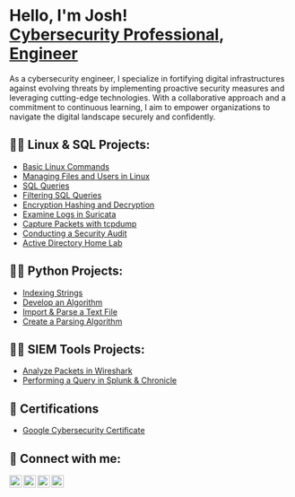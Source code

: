<h1>Hello, I'm Josh! <br/><a href="https://github.com/jmspann">Cybersecurity Professional</a>, <a href="https://www.linkedin.com/in/joshua-spann/">Engineer</a></h1>
  
<p>As a cybersecurity engineer, I specialize in fortifying digital infrastructures against evolving threats by implementing proactive security measures and leveraging cutting-edge technologies. With a collaborative approach and a commitment to continuous learning, I aim to empower organizations to navigate the digital landscape securely and confidently.</p>



<h2>👨‍💻 Linux & SQL Projects:</h2>

- [Basic Linux Commands](https://github.com/jmspann/Linux_Commands/)
- [Managing Files and Users in Linux](https://github.com/jmspann/Linux_File_Management)
- [SQL Queries](https://github.com/jmspann/SQL_Queries)
- [Filtering SQL Queries](https://github.com/jmspann/Filtering_SQL_Queries)
- [Encryption Hashing and Decryption](https://github.com/jmspann/Encryption)
- [Examine Logs in Suricata](https://github.com/jmspann/Suricata_Logs)
- [Capture Packets with tcpdump](https://github.com/jmspann/tcpdump_Packet_Capture)
- [Conducting a Security Audit](https://github.com/jmspann/SecurityAuditLab/tree/main)
- [Active Directory Home Lab](https://github.com/jmspann/LABURL2)

<h2>👨‍💻 Python Projects:</h2>

- [Indexing Strings](https://github.com/jmspann/Python_Strings_Indexing)
- [Develop an Algorithm](https://github.com/jmspann/Python_Algorithm)
- [Import & Parse a Text File](https://github.com/jmspann/Python_Parse_Text_File)
- [Create a Parsing Algorithm](https://github.com/jmspann/Python_Parsing_Algorithm)

<h2>👨‍💻 SIEM Tools Projects:</h2>

- [Analyze Packets in Wireshark](https://github.com/jmspann/Wireshark_Packet_Analysis)
- [Performing a Query in Splunk & Chronicle](https://github.com/jmspann/Query_Splunk_Chronicle)

<h2>📄 Certifications</h2>

- [Google Cybersecurity Certificate](https://coursera.org/share/21ea2f8cd5142d93884a32e4d15386dd)


<h2> 🤳 Connect with me:</h2>

[<img align="left" alt="JoshMadakor | YouTube" width="22px" src="https://cdn.jsdelivr.net/npm/simple-icons@v3/icons/youtube.svg" />][youtube]
[<img align="left" alt="JoshMadakor | Twitter" width="22px" src="https://cdn.jsdelivr.net/npm/simple-icons@v3/icons/twitter.svg" />][twitter]
[<img align="left" alt="JoshSpann | LinkedIn" width="22px" src="https://cdn.jsdelivr.net/npm/simple-icons@v3/icons/linkedin.svg" />][linkedin]
[<img align="left" alt="JoshMadakor | Instagram" width="22px" src="https://cdn.jsdelivr.net/npm/simple-icons@v3/icons/instagram.svg" />][instagram]

[twitter]: https://twitter.com/joshmadakor
[youtube]: https://www.youtube.com/c/joshmadakor
[instagram]: https://www.instagram.com/joshmadakor/
[linkedin]: https://www.linkedin.com/in/joshua-spann/

<!--
**joshmadakor1/joshmadakor1** is a ✨ _special_ ✨ repository because its `README.md` (this file) appears on your GitHub profile.

Here are some ideas to get you started:

- 🔭 I’m currently working on ...
- 🌱 I’m currently learning ...
- 👯 I’m looking to collaborate on ...
- 🤔 I’m looking for help with ...
- 💬 Ask me about ...
- 📫 How to reach me: ...
- 😄 Pronouns: ...
- ⚡ Fun fact: ...
-->
